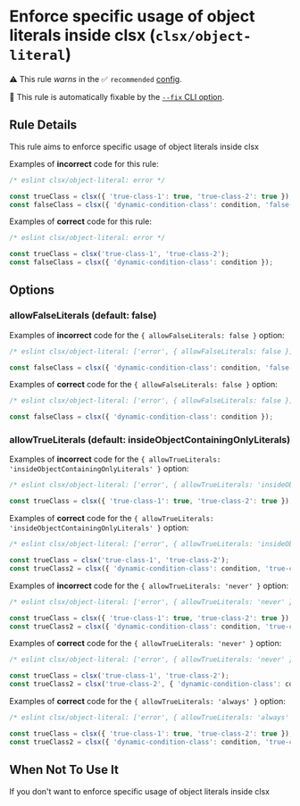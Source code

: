 # Enforce specific usage of object literals inside clsx (`clsx/object-literal`)

⚠️ This rule _warns_ in the ✅ `recommended` [config](https://github.com/temoncher/eslint-plugin-clsx#presets).

🔧 This rule is automatically fixable by the [`--fix` CLI option](https://eslint.org/docs/latest/user-guide/command-line-interface#--fix).

<!-- end auto-generated rule header -->

## Rule Details

This rule aims to enforce specific usage of object literals inside clsx

Examples of **incorrect** code for this rule:

```js
/* eslint clsx/object-literal: error */

const trueClass = clsx({ 'true-class-1': true, 'true-class-2': true });
const falseClass = clsx({ 'dynamic-condition-class': condition, 'false-class': false });
```

Examples of **correct** code for this rule:

```js
/* eslint clsx/object-literal: error */

const trueClass = clsx('true-class-1', 'true-class-2');
const falseClass = clsx({ 'dynamic-condition-class': condition });
```

## Options

### allowFalseLiterals (default: false)

Examples of **incorrect** code for the `{ allowFalseLiterals: false }` option:

```js
/* eslint clsx/object-literal: ['error', { allowFalseLiterals: false }] */

const falseClass = clsx({ 'dynamic-condition-class': condition, 'false-class': false });
```

Examples of **correct** code for the `{ allowFalseLiterals: false }` option:

```js
/* eslint clsx/object-literal: ['error', { allowFalseLiterals: false }] */

const falseClass = clsx({ 'dynamic-condition-class': condition });
```

### allowTrueLiterals (default: insideObjectContainingOnlyLiterals)

Examples of **incorrect** code for the `{ allowTrueLiterals: 'insideObjectContainingOnlyLiterals' }` option:

```js
/* eslint clsx/object-literal: ['error', { allowTrueLiterals: 'insideObjectContainingOnlyLiterals' }] */

const trueClass = clsx({ 'true-class-1': true, 'true-class-2': true });
```

Examples of **correct** code for the `{ allowTrueLiterals: 'insideObjectContainingOnlyLiterals' }` option:

```js
/* eslint clsx/object-literal: ['error', { allowTrueLiterals: 'insideObjectContainingOnlyLiterals' }] */

const trueClass = clsx('true-class-1', 'true-class-2');
const trueClass2 = clsx({ 'dynamic-condition-class': condition, 'true-class-2': true });
```

Examples of **incorrect** code for the `{ allowTrueLiterals: 'never' }` option:

```js
/* eslint clsx/object-literal: ['error', { allowTrueLiterals: 'never' }] */

const trueClass = clsx({ 'true-class-1': true, 'true-class-2': true });
const trueClass2 = clsx({ 'dynamic-condition-class': condition, 'true-class-2': true });
```

Examples of **correct** code for the `{ allowTrueLiterals: 'never' }` option:

```js
/* eslint clsx/object-literal: ['error', { allowTrueLiterals: 'never' }] */

const trueClass = clsx('true-class-1', 'true-class-2');
const trueClass2 = clsx('true-class-2', { 'dynamic-condition-class': condition });
```

Examples of **correct** code for the `{ allowTrueLiterals: 'always' }` option:

```js
/* eslint clsx/object-literal: ['error', { allowTrueLiterals: 'always' }] */

const trueClass = clsx({ 'true-class-1': true, 'true-class-2': true });
const trueClass2 = clsx({ 'dynamic-condition-class': condition, 'true-class-2': true });
```

## When Not To Use It

If you don't want to enforce specific usage of object literals inside clsx
